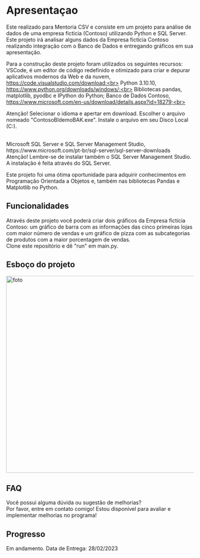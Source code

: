 # Apresentaçao
Este realizado para Mentoria CSV e consiste em um projeto para análise de dados de uma empresa fictícia (Contoso) utilizando Python e SQL Server.
Este projeto irá analisar alguns dados da Empresa fictícia Contoso realizando integração com o Banco de Dados e entregando gráficos em sua apresentação.

Para a construção deste projeto foram utilizados os seguintes recursos:
VSCode, é um editor de código redefinido e otimizado para criar e depurar aplicativos modernos da Web e da nuvem, https://code.visualstudio.com/download;<br>
Python 3.10.10, https://www.python.org/downloads/windows/;<br>
Bibliotecas pandas, matplotlib, pyodbc e IPython do Python;
Banco de Dados Contoso, https://www.microsoft.com/en-us/download/details.aspx?id=18279;<br>
<p>Atenção! Selecionar o idioma e apertar em download. 
Escolher o arquivo nomeado "ContosoBIdemoBAK.exe". Instale o arquivo em seu Disco Local (C:).</p>
<br>
Microsoft SQL Server e SQL Server Management Studio, https://www.microsoft.com/pt-br/sql-server/sql-server-downloads<br>
Atenção! Lembre-se de instalar também o SQL Server Management Studio.<br>
A instalação é feita através do SQL Server.<br>

Este projeto foi uma ótima oportunidade para adquirir conhecimentos em Programação Orientada a Objetos e, também nas bibliotecas Pandas e Matplotlib no Python. 

## Funcionalidades
Através deste projeto você poderá criar dois gráficos da Empresa fictícia Contoso: um gráfico de barra com as informações das cinco primeiras lojas com maior número de vendas e um gráfico de pizza com as subcategorias de produtos com a maior porcentagem de vendas.<br>
Clone este repositório e dê "run" em main.py.

## Esboço do projeto
<img width="528" alt="foto" src="https://user-images.githubusercontent.com/109561962/218923091-44271c8e-14b3-48a0-83af-9b55d6a65e4a.png">

## FAQ
Você possui alguma dúvida ou sugestão de melhorias?<br>
Por favor, entre em contato comigo!
Estou disponível para avaliar e implementar  melhorias no programa!<br>

## Progresso
Em andamento.
Data de Entrega: 28/02/2023 <br>

